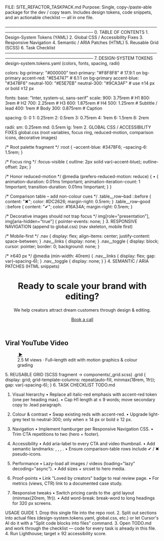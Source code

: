 FILE: SITE_REFACTOR_TASKPACK.md
Purpose: Single, copy-/paste-able package for the dev / copy team.
Includes design tokens, code snippets, and an actionable checklist — all in one file.

───────────────────────────────────────────────────────────────────────────────
0. TABLE OF CONTENTS
	1.	Design-System Tokens (YAML)
	2.	Global CSS / Accessibility Fixes
	3.	Responsive Navigation
	4.	Semantic / ARIA Patches (HTML)
	5.	Reusable Grid (SCSS)
	6.	Task Checklist
───────────────────────────────────────────────────────────────────────────────
	7.	DESIGN-SYSTEM TOKENS   design-system.tokens.yaml
(colors, fonts, spacing, radii)

colors:
bg-primary:     "#000000"
text-primary:   "#F8F8F8"   # 17.9:1 on bg-primary
accent-red:     "#E54747"   # 6.1:1 on bg-primary
accent-blue:    "#3478F6"
neutral-100:    "#E5E7EB"
neutral-300:    "#9CA3AF"   # use ≥14 px or bold ≥12 px

fonts:
base:           "Inter, system-ui, sans-serif"
scale:
900: 3.75rem   # H1
800: 3rem      # H2
700: 2.25rem   # H3
600: 1.875rem  # H4
500: 1.25rem   # Subtitle / lead
400: 1rem      # Body
300: 0.875rem  # Caption

spacing:
0: 0
1: 0.25rem
2: 0.5rem
3: 0.75rem
4: 1rem
6: 1.5rem
8: 2rem

radii:
sm: 0.25rem
md: 0.5rem
lg: 1rem
	2.	GLOBAL CSS / ACCESSIBILITY FIXES   global.css
(root variables, focus ring, reduced-motion, comparison icons, decorative images)

/* Root palette fragment */
:root {
–accent-blue: #3478F6;
–spacing-6: 1.5rem;
}

/* Focus ring */
:focus-visible {
outline: 2px solid var(–accent-blue);
outline-offset: 2px;
}

/* Honor reduced-motion */
@media (prefers-reduced-motion: reduce) {
	•	{
animation-duration: 0.01ms !important;
animation-iteration-count: 1 !important;
transition-duration: 0.01ms !important;
}
}

/* Comparison table – add non-colour cues */
.table__row–bad  ::before { content: "✖"; color: #DC2626; margin-right: 0.5rem; }
.table__row–good ::before { content: "✔"; color: #16A34A; margin-right: 0.5rem; }

/* Decorative images should not trap focus */
img[role="presentation"],
img[aria-hidden="true"] { pointer-events: none; }
	3.	RESPONSIVE NAVIGATION (append to global.css)
(nav skeleton, mobile first)

/* Mobile-first */
.nav {
display: flex;
align-items: center;
justify-content: space-between;
}
.nav__links { display: none; }
.nav__toggle { display: block; cursor: pointer; border: 0; background: none; }

/* ≥640 px */
@media (min-width: 40rem) {
.nav__links { display: flex; gap: var(–spacing-6); }
.nav__toggle { display: none; }
}
	4.	SEMANTIC / ARIA PATCHES (HTML snippets)<header>
  <h1>Ready to <span class="u-underline">scale</span> your brand with editing?</h1>
  <p class="lead">We help creators attract dream customers through design & editing.</p>
  <a class="btn btn--primary"
     href="#booking"
     aria-label="Book a discovery call">
    Book a call
  </a>
</header>
<!-- PORTFOLIO CARD -->
<article class="work-card">
  <h2 class="work-card__title">Viral YouTube Video</h2>
  <figure>
    <a href="/case-studies/viral-youtube"
       aria-label="Play before-and-after video of viral YouTube edit">
      <img src="/thumbs/youtube-viral.jpg" alt="" role="presentation" />
      <span class="work-card__play" aria-hidden="true">▶</span>
    </a>
    <figcaption>
      2.5 M views · Full–length edit with motion graphics & colour grading
    </figcaption>
  </figure>
</article>
	5.	REUSABLE GRID (SCSS fragment → components/_grid.scss)
.grid {
display: grid;
grid-template-columns: repeat(auto-fill, minmax(18rem, 1fr));
gap: var(–spacing-6);
}
	6.	TASK CHECKLIST   TODO.md

1. Visual hierarchy
	•	Replace all italic-red emphasis with accent-red token (one per heading max).
	•	Cap H1 length at ≤ 9 words; move secondary copy to .lead paragraph.

2. Colour & contrast
	•	Swap existing reds with accent-red.
	•	Upgrade light-grey text to neutral-300; only when ≥ 14 px or bold ≥ 12 px.

3. Navigation
	•	Implement hamburger per Responsive Navigation CSS.
	•	Trim CTA repetitions to two (hero + footer).

4. Accessibility
	•	Add aria-label to every CTA and video thumbnail.
	•	Add semantic landmarks: , , , .
	•	Ensure comparison-table rows include ✔ / ✖ pseudo-icons.

5. Performance
	•	Lazy-load all images / videos (loading="lazy" decoding="async").
	•	Add sizes + srcset to hero media.

6. Proof-points
	•	Link "Loved by creators" badge to real review page.
	•	For metrics (views, CTR) link to a documented case study.

7. Responsive tweaks
	•	Switch pricing cards to the .grid layout (minmax(20rem, 1fr)).
	•	Add word-break: break-word to long headings for 320 px screens.

USAGE GUIDE
	1.	Drop this single file into the repo root.
	2.	Split out sections into actual files (design-system.tokens.yaml, global.css, etc.) or let Cursor's AI do it with a "Split code blocks into files" command.
	3.	Open TODO.md and work through the checklist — code for every task is already in this file.
	4.	Run Lighthouse; target ≥ 92 accessibility score.
